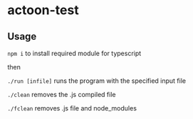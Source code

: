 # actoon-test

## Usage

```npm i``` to install required module for typescript

then

```./run [infile]``` runs the program with the specified input file

```./clean``` removes the .js compiled file

```./fclean``` removes .js file and node_modules